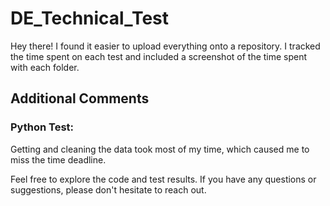 # DE_Technical_Test

Hey there! I found it easier to upload everything onto a repository. I tracked the time spent on each test and included a screenshot of the time spent with each folder.

## Additional Comments

### Python Test:
Getting and cleaning the data took most of my time, which caused me to miss the time deadline.

Feel free to explore the code and test results. If you have any questions or suggestions, please don't hesitate to reach out.

